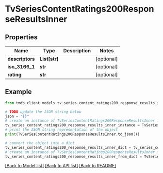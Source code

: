 # TvSeriesContentRatings200ResponseResultsInner


## Properties

Name | Type | Description | Notes
------------ | ------------- | ------------- | -------------
**descriptors** | **List[str]** |  | [optional] 
**iso_3166_1** | **str** |  | [optional] 
**rating** | **str** |  | [optional] 

## Example

```python
from tmdb_client.models.tv_series_content_ratings200_response_results_inner import TvSeriesContentRatings200ResponseResultsInner

# TODO update the JSON string below
json = "{}"
# create an instance of TvSeriesContentRatings200ResponseResultsInner from a JSON string
tv_series_content_ratings200_response_results_inner_instance = TvSeriesContentRatings200ResponseResultsInner.from_json(json)
# print the JSON string representation of the object
print(TvSeriesContentRatings200ResponseResultsInner.to_json())

# convert the object into a dict
tv_series_content_ratings200_response_results_inner_dict = tv_series_content_ratings200_response_results_inner_instance.to_dict()
# create an instance of TvSeriesContentRatings200ResponseResultsInner from a dict
tv_series_content_ratings200_response_results_inner_from_dict = TvSeriesContentRatings200ResponseResultsInner.from_dict(tv_series_content_ratings200_response_results_inner_dict)
```
[[Back to Model list]](../README.md#documentation-for-models) [[Back to API list]](../README.md#documentation-for-api-endpoints) [[Back to README]](../README.md)


